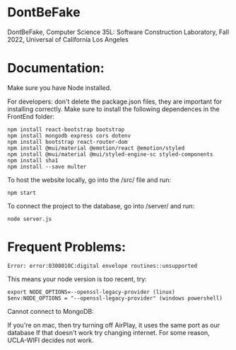 # DontBeFake
DontBeFake, Computer Science 35L: Software Construction Laboratory, Fall 2022, Universal of California Los Angeles

# Documentation:
Make sure you have Node installed.

For developers: don't delete the package.json files, they are important for installing correctly.
Make sure to install the following dependences in the FrontEnd folder: 
```
npm install react-bootstrap bootstrap
npm install mongodb express cors dotenv
npm install bootstrap react-router-dom
npm install @mui/material @emotion/react @emotion/styled
npm install @mui/material @mui/styled-engine-sc styled-components
npm install sha1
npm install --save multer
```

To host the website locally, go into the /src/ file and run:
```
npm start
```

To connect the project to the database, go into /server/ and run:
```
node server.js
```
# Frequent Problems:
```
Error: error:0308010C:digital envelope routines::unsupported
```
This means your node version is too recent, try:
```
export NODE_OPTIONS=--openssl-legacy-provider (linux)
$env:NODE_OPTIONS = "--openssl-legacy-provider" (windows powershell) 
```
Cannot connect to MongoDB: 

If you're on mac, then try turning off AirPlay, it uses the same port as our database
If that doesn't work try changing internet. For some reason, UCLA-WIFI decides not work.



